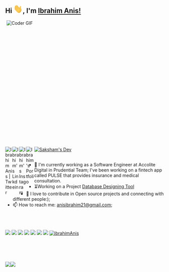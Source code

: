 ## Hi <img src="https://github.com/ibrahimAnis/ibrahimAnis/blob/main/Hi.gif" width="29px">, I'm [Ibrahim Anis!](ibrahimAnis.github.io/portfolio/) 
 
 

<img align="right" src="https://media.giphy.com/media/iIqmM5tTjmpOB9mpbn/giphy.gif" alt="Coder GIF" width="500" height="400">

 <a href="https://github.com/ibrahimAnis">
  <img src="https://d2fltix0v2e0sb.cloudfront.net/dev-badge.svg" alt="Saksham's Dev" width="26"/>
</a>
<a href="https://twitter.com/1brahim4nis">
  <img align="left" alt="Ibrahim Anis | Twitter" width="22px" src="https://cdn.jsdelivr.net/npm/simple-icons@v3/icons/twitter.svg" />
</a>
<a href="https://www.linkedin.com/in/ibrahimanis/">
  <img align="left" alt="Ibrahim's Linkdein" width="22px" src="https://cdn.jsdelivr.net/npm/simple-icons@v3/icons/linkedin.svg" />
</a>
<a href="https://www.instagram.com/1brahim_4nis/">
  <img align="left" alt="Ibrahim's Instagram" width="22px" src="https://cdn.jsdelivr.net/npm/simple-icons@v3/icons/instagram.svg" />
</a>
<a href="https://ibrahimanis.github.io/ibrahim-anis-devfolio/">
  <img align="left" alt="Ibrahim's Portfolio" width="26px" src="https://pbs.twimg.com/profile_images/1212398116101472257/VVvZ_m4A_400x400.png"/>
</a><br><br>






- :telescope: I'm currently working as a Software Engineer at Accolite Digital in Prudential Team;
I've been working on a fintech app called PULSE that provides insurance and medical consultation.
- :hourglass_flowing_sand:Working on a Project [Database Designing Tool](https://github.com/ibrahimAnis/DatabaseDesigningTool)
- 💬 I love to contribute in Open source projects and connecting with different people:);
- 📫 How to reach me: anisibrahim21@gmail.com;
<br><br><br><br>

![](https://img.shields.io/badge/Java-%3C%2F%3E-blueviolet) ![](https://img.shields.io/badge/Advance%20Java-%3C%2F%3E-yellow) ![](https://img.shields.io/badge/NodeJS-%3C%2F%3E-orange) ![](https://img.shields.io/badge/Python-%7C-0%2C%2022%2C%20100) ![](https://img.shields.io/badge/JavaScript-%7C-yellowgreen) ![](https://img.shields.io/badge/Android-%7C-blue) ![](https://img.shields.io/badge/Springboot-%7C-blue) <a href="https://github.com/ibrahimAnis">
  <img src="https://komarev.com/ghpvc/?username=ibrahimAnis&label=Views&color=blue&style=plastic" alt="ibrahimAnis" />
</a>

<br><br><br><br>
<img align="" height='130px' src="https://github-readme-stats.vercel.app/api?username=ibrahimAnis&hide_title=true&show_icons=true&include_all_commits=true&line_height=21&bg_color=0,EC6C6C,FFD479,FFFC79,73FA79&theme=graywhite" /><img align="" height='130px' src="https://github-readme-stats.vercel.app/api/top-langs/?username=ibrahimAnis&hide_title=true&layout=compact&bg_color=0,73FA79,73FDFF,D783FF&theme=graywhite" />

